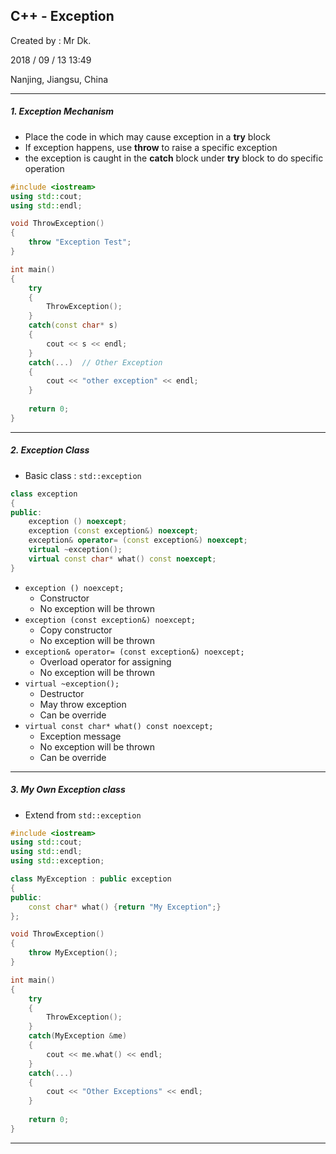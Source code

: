 ## C++ - Exception

Created by : Mr Dk.

2018 / 09 / 13 13:49

Nanjing, Jiangsu, China

---

##### 1. Exception Mechanism

* Place the code in which may cause exception in a __try__ block
* If exception happens, use __throw__ to raise a specific exception
* the exception is caught in the __catch__ block under __try__ block to do specific operation

```C++
#include <iostream>
using std::cout;
using std::endl;

void ThrowException()
{
    throw "Exception Test";
}

int main()
{
    try
    {
        ThrowException();
    }
    catch(const char* s)
    {
        cout << s << endl;
    }
    catch(...)	// Other Exception
    {
        cout << "other exception" << endl;
    }
    
    return 0;
}
```

---

##### 2. Exception Class

* Basic class : `std::exception`

```C++
class exception
{
public:
    exception () noexcept;
    exception (const exception&) noexcept;
    exception& operator= (const exception&) noexcept;
    virtual ~exception();
    virtual const char* what() const noexcept;
}
```

* `exception () noexcept;`
  * Constructor
  * No exception will be thrown
* `exception (const exception&) noexcept;`
  * Copy constructor
  * No exception will be thrown
* `exception& operator= (const exception&) noexcept;`
  * Overload operator for assigning
  * No exception will be thrown
* `virtual ~exception();`
  * Destructor
  * May throw exception
  * Can be override
* `virtual const char* what() const noexcept;`
  * Exception message
  * No exception will be thrown
  * Can be override

---

##### 3. My Own Exception class

* Extend from `std::exception`

```C++
#include <iostream>
using std::cout;
using std::endl;
using std::exception;

class MyException : public exception
{
public:
	const char* what() {return "My Exception";}
};

void ThrowException()
{
    throw MyException();
}

int main()
{
    try
    {
        ThrowException();
    }
    catch(MyException &me)
    {
        cout << me.what() << endl;
    }
    catch(...)
    {
        cout << "Other Exceptions" << endl;
    }
    
    return 0;
}
```

---



